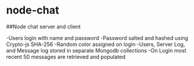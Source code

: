 # node-chat

##Node chat server and client

-Users login with name and password
-Password salted and hashed using Crypto-js SHA-256
-Random color assigned on login
-Users, Server Log, and Message log stored in separate Mongodb collections
-On Login most recent 50 messages are retrieved and populated
